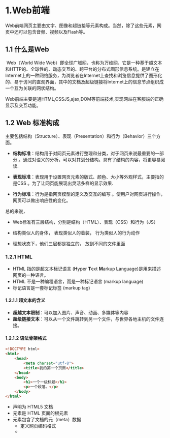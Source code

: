 # 1.Web前端

​	Web前端网页主要由文字、图像和超链接等元素构成。当然，除了这些元素，网页中还可以包含音频、视频以及Flash等。



## 1.1 什么是Web

​	Web（World Wide Web）即全球广域网，也称为万维网，它是一种基于超文本和HTTP的、全球性的、动态交互的、跨平台的分布式图形信息系统。是建立在Internet上的一种网络服务，为浏览者在Internet上查找和浏览信息提供了图形化的、易于访问的直观界面，其中的文档及超级链接将Internet上的信息节点组织成一个互为关联的网状结构。

​	Web前端主要是通HTML,CSSJS,ajax,DOM等前端技术,实现网站在客服端的正确显示及交互功能。



## 1.2 Web 标准构成

主要包括结构（Structure）、表现（Presentation）和行为（Behavior）三个方面。

-  **结构标准**：结构用于对网页元素进行整理和分类，对于网页来说最重要的一部分 。通过对语义的分析，可以对其划分结构。具有了结构的内容，将更容易阅读.
-  **表现标准**：表现用于设置网页元素的版式、颜色、大小等外观样式，主要指的是CSS 。为了让网页能展现出灵活多样的显示效果.

-  **行为标准**：行为是指网页模型的定义及交互的编写 。使用户对网页进行操作，网页可以做出响应性的变化。



总的来说，

- Web标准有三层结构，分别是结构（HTML）、表现（CSS）和行为（JS）
- 结构类似人的身体， 表现类似人的着装， 行为类似人的行为动作

- 理想状态下，他们三层都是独立的， 放到不同的文件里面



### 1.2.1 HTML

- HTML 指的是超文本标记语言 (**H**yper **T**ext **M**arkup **L**anguage)是用来描述网页的一种语言。
- HTML 不是一种编程语言，而是一种标记语言 (markup language)
- 标记语言是一套标记标签 (markup tag)



#### 1.2.1.1 超文本的含义

- **超越文本限制**：可以加入图片、声音、动画、多媒体等内容
- **超级链接文本**：可以从一个文件跳转到另一个文件，与世界各地主机的文件连接。



#### 1.2.1.2 语法骨架格式

```html
<!DOCTYPE html>
<html>   
    <head>
        <meta charset="utf-8">
        <title>我的第一个页面</title>
    </head>
    <body>
        <h1>一个一级标题</h1>
		<p>一个段落。</p>
    </body>
</html>
```

- **<!DOCTYPE html>**  声明为 HTML5 文档
- **<html>** 元素是 HTML 页面的根元素
- **<head>** 元素包含了文档的元（meta）数据
  -  **<meta charset="utf-8">** 定义网页编码格式
  - **<title>** 元素描述了文档的标题
- **<body>** 元素包含了可见的页面内容
  - **<h1>** 元素定义一个标题
  - **<p>** 元素定义一个段落

![html](https://gitee.com/theNeverLemon/news-img/raw/master/img/html.png)

参考链接：

https://www.runoob.com/html/html-tutorial.html

https://www.w3school.com.cn/html/index.asp



### 1.2.2 CSS

- CSS(**C**ascading **S**tyle **S**heets)  ，通常称为CSS样式表或层叠样式表（级联样式表） 
- CSS主要用于设置 HTML页面中的文本内容（字体、大小、对齐方式等）、图片的外形（宽高、边框样式、边距等）以及版面的布局和外观显示样式。
- CSS以HTML为基础，提供了丰富的功能，如字体、颜色、背景的控制及整体排版等，而且还可以针对不同的浏览器设置不同的样式。



#### 1.2.2.1 CSS 规则

![css](https://gitee.com/theNeverLemon/news-img/raw/master/img/css.png)

- **选择器**：需要改变样式的 HTML 元素。

- **声明**：由一个属性和一个值组成。声明之间用分号结束。

  - **属性**：希望设置的样式属性。每个属性有一个值。属性和值用冒号分开。

  

#### 1.2.2.2 语法格式

```html
<标签名 style="属性1:属性值1; 属性2:属性值2; 属性3:属性值3;"> 内容 </标签名>
```

例如：

```css
<style>
   /*选择器{属性:值；}*/
   p {
   	  color:#06C; 
   	  font-size:14px;  
   	} 
   /*文字的颜色是 蓝色*/
   h4 {
   	 color:#900;
   }
   h1 {
   	 color:#090; 
   	 font-size:16px; 
   	}
   body { 
   	 background:url(bg2.jpg);
   }
</style>
```



参考链接：

https://www.runoob.com/css/css-tutorial.html

https://www.w3school.com.cn/css/index.asp



### 1.2.3 JS 

- JS (**J**ava**S**cript)是 Web 的编程语言，是一种基于对象和事件驱动并具有相对安全性的客户端脚本语言。同时也是一种广泛用于客户端Web开发的脚本语言，常常用来给HTML网页添加动态效果，从而实现人机交互的网页
- 脚本语言不需要编译，在运行过程中由 js 解释器(js引擎)逐行来进行解释并执行



#### 1.2.3.1 JS的组成

<img src="https://gitee.com/theNeverLemon/news-img/raw/master/img/js1.png" alt="js1" style="zoom:60%;" />

- **ECMAScript**： 是由ECMA 国际（ 原欧洲计算机制造商协会）进行标准化的一门编程语言，这种语言在万维网上应用广泛，它往往被称为 JavaScript或 JScript，但实际上后两者是 ECMAScript 语言的实现和扩展。
- **DOM**：文档对象模型（DocumentObject Model，简称DOM），是W3C组织推荐的处理可扩展标记语言的标准编程接口。通过 DOM 提供的接口可以对页面上的各种元素进行操作（大小、位置、颜色等）
- **BOM**：浏览器对象模型(Browser Object Model，简称BOM) 是指浏览器对象模型，它提供了独立于内容的、可以与浏览器窗口进行互动的对象结构。通过BOM可以操作浏览器窗口，比如弹出框、控制浏览器跳转、获取分辨率等。



#### 1.2.3.2  书写位置

**1.行内式**

```html
<input type="button" value="点我试试" onclick="alert('Hello World')" />
```

-   可以将单行或少量 JS 代码写在HTML标签的事件属性中（以 on 开头的属性），如：onclick；
-   可读性差， 在HTML中编写JS大量代码时，不方便阅读；
-   引号易错，引号多层嵌套匹配时，非常容易弄混；

**2.内嵌式**  

```html
<script>
    alert('Hello  World~!');
</script>
```

- 可以将多行JS代码写到 script 标签中

**3.外部JS文件**  

```html
<script src="myScript.js"></script>
```

```javascript
//myScript.js文件内容
function myFunction()
{
    document.getElementById("demo").innerHTML="我的第一个 JavaScript 函数";
}
```

-   利于HTML页面代码结构化，把大段 JS代码独立到 HTML 页面之外，既美观，也方便文件级别的复用
-   引用外部 JS文件的 script 标签中间不可以写代码
-   适合于JS 代码量比较大的情况



参考链接：

https://www.runoob.com/js/js-tutorial.html

https://www.w3school.com.cn/js/index.asp



---



# 2. Vue简介

​	Vue (读音 /vjuː/，类似于 view) 是一套用于构建用户界面的渐进式框架。与其它大型框架不同的是，Vue 被设计为可以自底向上逐层应用。Vue 的核心库只关注视图层，不仅易于上手，还便于与第三方库或既有项目整合。另一方面，当与现代化的工具链以及各种支持类库结合使用时，Vue 也完全能够为复杂的单页应用提供驱动。



## 2.1 安装



### 2.1.1 通过< script>标签引入

直接下载并用 `<script>` 标签引入，`Vue` 会被注册为一个全局变量。

- **开发版本**：https://cn.vuejs.org/js/vue.js

- **生产版本**：https://cn.vuejs.org/js/vue.min.js



### 2.1.2 通过CDN安装

- **制作原型或学习**：

```html
<script src="https://cdn.jsdelivr.net/npm/vue@2.6.14/dist/vue.js"></script>
```

- **用于生产环境**：

```html
<script src="https://cdn.jsdelivr.net/npm/vue@2.6.14"></script>
```

- **使用原生 ES Modules**：

```html
<script type="module">
  import Vue from 'https://cdn.jsdelivr.net/npm/vue@2.6.14/dist/vue.esm.browser.js'
</script>
```



### 2.1.3 通过NPM安装

​	在用 Vue 构建大型应用时推荐使用 NPM 安装。NPM 能很好地和诸如 webpack或 Browserify模块打包器配合使用。同时 Vue 也提供配套工具来开发单文件组件。

​	由于 npm 安装速度慢，也可使用 cnpm安装，安装使用介绍参照：[使用淘宝 NPM 镜像](https://www.runoob.com/nodejs/nodejs-npm.html#taobaonpm)。



1.npm 版本需要大于 3.0，如果低于此版本需要升级它：

```shell
# 查看版本
$ npm -v
2.3.0

#升级 npm
cnpm install npm -g

# 升级或安装 cnpm
npm install cnpm -g
```

2.安装vue

```shell
# 使用npm安装
$ cnpm install vue

# 使用cnpm安装
$ cnpm install vue
```



## 2.2 创建一个Vue实例

每个 Vue 应用都需要通过实例化 Vue 来实现。



### 2.2.1 语法格式

```javascript
var vm = new Vue({
  // 选项
})
```



例如：

```html
<div id="example">
    <h1>title : {{title}}</h1>
    <h1>url : {{url}}</h1>
</div>
<script>
    var vm = new Vue({
        el: '#example',
        data: {
            title: "一个Vue实例",
            url: "https://cn.vuejs.org/",
        },
        methods: {
            details: function() {
                return  this.title + " ------";
            }
        }
    })
</script>
```

在 Vue 构造器中有一个el 参数，它是 DOM 元素中的 id。在上面实例中 id 为 example，这表示接下来的改动全部在以上指定的 div 内，div 外部不受影响。



### 2.2.2定义数据对象

在上述Vue实例中：

- **data** ：定义属性，实例中有2个属性分别为：title、url。

- **methods** ：定义的函数，可以通过 return 来返回函数值。

- **{{  }}** ：输出对象属性和函数返回值。

​	当一个 Vue 实例被创建时，它向 Vue 的响应式系统中加入了其 data 对象中能找到的所有的属性。当这些属性的值发生改变时，html 视图将也会产生相应的变化。



例如：

```html
<div id="example">
    <h1>data : {{num}}</h1>
</div>
<script>
    // 数据对象
    var data = { 
        num:1, 
    }
    // 将对象加入到一个 Vue 实例中
    var vm = new Vue({
        el: '#examplet',
        data: data
    })

    // 获得这个实例上的 property
    // 返回源数据中对应的字段
    vm.a == data.a // => true

    // 设置 property 也会影响到原始数据
    vm.a = 2
    data.a // => 2 
</script>
```

​	除了数据 property，Vue 实例还暴露了一些有用的[实例property](https://cn.vuejs.org/v2/api/#%E5%AE%9E%E4%BE%8B-property) 与方法。它们都有前缀 `$`，以便与用户定义的 property 区分开来。



例如：

```html
<div id="example">
    <h1>title : {{title}}</h1>
    <h1>url : {{url}}</h1>
</div>
<script>
// 数据对象
var data = { 
    title: "一个Vue实例", 
    url: "https://cn.vuejs.org/"
}
var vm = new Vue({
    el: '#examplet',
    data: data
})
    
document.write(vm.$data === data) // true
document.write(vm.$el === document.getElementById('example')) // true
</script>
```



## 2.3 Vue的生命周期

​	每个 Vue 实例在被创建时都要经过一系列的初始化过程——例如，需要设置数据监听、编译模板、将实例挂载到 DOM 并在数据变化时更新 DOM 等。同时在这个过程中也会运行一些叫做**生命周期钩子**的函数，这给了用户在不同阶段添加自己的代码的机会。

​	下图是一个Vue实例的生命周期：

![Vue生命周期](https://gitee.com/theNeverLemon/news-img/raw/master/img/vue.png)



### 2.3.1 beforeCreate

​	在实例初始化之后,进行数据侦听和事件/侦听器的配置之前同步调用。

​	此时组件的选项对象还未创建，el 和 data 并未初始化，因此无法访问methods， data， computed等上的方法和数据。



### 2.3.2 created

​	在实例创建完成后被立即同步调用。

​	实例已完成对选项的处理，以下内容已被配置完毕：数据侦听、计算属性、方法、事件/侦听器的回调函数。然而，挂载阶段还没开始，且 $el property 目前尚不可用。

​	在这一步中可以调用methods中的方法，改变data中的数据，并且修改可以通过vue的响应式绑定体现在页面上，获取computed中的计算属性等等，通常我们可以在这里对实例进行预处理。但需要注意的是，这个周期中是没有什么方法来对实例化过程进行拦截的，因此假如有某些数据必须获取才允许进入页面的话，并不适合在这个方法发请求，建议在组件路由钩子beforeRouteEnter中完成



### 2.3.3 beforeMount

​	在挂载开始之前被调用：相关的 render 函数首次被调用（虚拟DOM）。

​	实例已完成以下的配置： 编译模板，把data里面的数据和模板生成html，完成了el和data 初始化，但此时还没有挂在html到页面上。



### 2.3.4 mounted

​	实例被挂载后调用，这时 el 被新创建的 vm.$el 替换了。

​	模板中的HTML渲染到HTML页面中，此时一般可以做一些ajax操作，**mounted只会执行一次**。

​	但mounted 不会保证所有的子组件也都被挂载完成。如果希望等到整个视图都渲染完毕再执行某些操作，可以在 mounted 内部使用 vm.$nextTick：

```javascript
mounted: function () {
  this.$nextTick(function () {
    // 仅在整个视图都被渲染之后才会运行的代码
  })
}
//生命周期钩子的 this 上下文指向调用它的 Vue 实例。
```



### 2.3.5 beforeUpdate

​	在数据发生改变后，DOM 被更新之前被调用。

​	适合在现有 DOM 将要被更新之前访问它，比如移除手动添加的事件监听器。可以在该钩子中进一步地更改状态，不会触发附加地重渲染过程.



### 2.3.6 updated

​	在数据更改导致的虚拟 DOM 重新渲染和更新完毕之后被调用。

​	当这个钩子被调用时，组件 DOM 已经更新。，所以可以执行依赖于DOM的操作，然后在大多是情况下，应该避免在此期间更改状态，因为这可能会导致更新无限循环。

​	但updated 不会保证所有的子组件也都被重新渲染完毕。如果希望等到整个视图都渲染完毕，可以在 updated 里使用 vm.$nextTick：

```javascript
updated: function () {
  this.$nextTick(function () {
    //  仅在整个视图都被重新渲染之后才会运行的代码     
  })
}
```



### 2.3.7 beforeDestroy

​	实例销毁之前调用。在这一步，实例仍然完全可用。

​	这一步还可以用this来获取实例，一般用来做一些重置的操作，比如清除掉组件中的定时器和监听的dom事件。



### 2.3.8 destroyed

​	实例销毁后调用。该钩子被调用后，对应 Vue 实例的所有指令都被解绑，所有的事件监听器被移除，所有的子实例也都被销毁。



参考链接：

https://vuejs.org/v2/guide/instance.html#Instance-Lifecycle-Hooks

https://vuejs.org/v2/guide/instance.html#Lifecycle-Diagram

https://vuejs.org/v2/api/index.html#Options-Lifecycle-Hooks

https://www.jianshu.com/p/672e967e201c

https://blog.csdn.net/haochangdi123/article/details/78358895



## 2.4 创建一个Vue项目

​	Vue CLI 是一个基于 Vue.js 进行快速开发的完整系统，提供：

- 通过 `@vue/cli` 实现的交互式的项目脚手架。
- 通过 `@vue/cli` + `@vue/cli-service-global` 实现的零配置原型开发。
- 一个运行时依赖 (`@vue/cli-service`)，该依赖：
  - 可升级；
  - 基于 webpack 构建，并带有合理的默认配置；
  - 可以通过项目内的配置文件进行配置；
  - 可以通过插件进行扩展。
- 一个丰富的官方插件集合，集成了前端生态中最好的工具。
- 一套完全图形化的创建和管理 Vue.js 项目的用户界面。

​	Vue CLI 致力于将 Vue 生态中的工具基础标准化。它确保了各种构建工具能够基于智能的默认配置即可平稳衔接。与此同时，它也为每个工具提供了调整配置的灵活性，无需 eject



### 2.4.1 安装vue CLI

​	Vue CLI 的包名称由 `vue-cli` 改成了 `@vue/cli`。 如果已经全局安装了旧版本的 `vue-cli` (1.x 或 2.x)，需要先通过 `npm uninstall vue-cli -g` 或 `yarn global remove vue-cli` 卸载它。



1.安装新的包

```shell
npm install -g @vue/cli

# 或者
yarn global add @vue/cli
```

2.检查其版本是否正确

```shell
vue --version
```

3.升级包

```shell
npm update -g @vue/cli

# 或者
yarn global upgrade --latest @vue/cli
```



### 2.4.2 创建Vue项目

#### 2.4.2.1 通过 vue create创建

```shell
vue create hello-world
```

- **默认配置**：包含了基本的 Babel + ESLint 设置。适合快速创建一个新项目的原型。

![cli-new-project](https://gitee.com/theNeverLemon/news-img/raw/master/img/cli-new-project.png)

- **手动选择特性**：选取需要的特性。适合面向生产的项目。



![cli-select-features](https://gitee.com/theNeverLemon/news-img/raw/master/img/cli-select-features.png)

```shell
# 进入项目具体路径
cd hello-world

# 下载依赖
npm install

# 启动运行项目
npm run serve 

# 项目打包
npm run build
```



#### 2.4.2.2 使用图形化界面创建

```shell
vue ui
```

​	打开一个浏览器窗口，并以图形化界面将你引导至项目创建的流程。

![ui-new-project](https://gitee.com/theNeverLemon/news-img/raw/master/img/ui-new-project.png)

#### 2.4.2.3 使用2.x 模板 (旧版本)创建

```shell
# 全局安装一个桥接工具
npm install -g @vue/cli-init

# `vue init` 的运行效果将会跟 `vue-cli@2.x` 相同
vue init webpack vue_map_test
```

![init-vue](https://gitee.com/theNeverLemon/news-img/raw/master/img/init-vue.png)

```shell
# 进入项目具体路径
cd vue_map_test

# 下载依赖
npm install

# 启动运行项目，默认为8080端口
npm run dev

# 项目打包
npm run build
```



### 2.4.3 Vue项目目录

```
├── v-proj
|	├── node_modules  	// 当前项目所有依赖，一般不可以移植给其他电脑环境
|	├── public			
|	|	├── favicon.ico	// 标签图标
|	|	└── index.html	// 当前项目唯一的页面
|	├── src
|	|	├── assets		// 静态资源img、css、js
|	|	├── components	// 小组件
|	|	├── App.vue		// 根组件
|	|	├── main.js		// 全局脚本文件（项目的入口）
|	|	└── router.js   // 路由脚本文件	
|	├── README.md
└	└── package.json  //配置文件,使用npm install安装
```



#### 2.4.3.1 public

​	可以理解为入口目录。



##### 2.4.3.1.1 favicon.ico

​	用于作为缩略的网站标志，它显示位于浏览器的地址栏或者在标签上，用于显示网站的logo。

​	ico图标制作网址：https://www.bitbug.net/



##### 2.4.3.1.2 index.html

​	首页入口文件，可以添加一些 meta 信息或统计代码。

```html
<!DOCTYPE html>
<html lang="en">
<head>
    <meta charset="UTF-8">
    <meta name="viewport" content="width=device-width, initial-scale=1.0">
    <meta http-equiv="X-UA-Compatible" content="ie=edge">
    <title>Title</title>
</head>
<body style="background-color: #fff;">
    <div id="app" >

    </div>
</body>
</html>
```



#### 2.4.3.2 src

​	是整个项目的主文件夹 ，代码大部分都在这里完成。



##### 2.4.3.2.1 assets

​	放置一些资源文件。比如js 、css、image等。

![assets](https://gitee.com/theNeverLemon/news-img/raw/master/img/assets.png)



##### 2.4.3.2.2  components

​	放置组件文件。一个vue项目就是由一个个的组件拼装起来的。



例如：

```html
<template>
    <div class="test">
        
    </div>
</template>

<script>
    export default {
        name: "Test"
    }
</script>

<style scoped>

</style>
```

- **<template>**  有且只有一个根标签
- **<script>** 必须将组件对象导出 export default {}
- **<style>** 标签明确scoped属性，代表该样式只在组件内部起作用(样式的组件化)



##### 2.4.3.2.3 App.vue

​	是整个项目的入口文件，相当于包裹整个页面的最外层的div。

```html
<template>
  <div id="app">
      
    <router-view/>
  </div>
</template>

<script>
export default {
  name: 'App'
  components:{
   
  },
}
</script>

<style>
  #app {
    font-family: 'Avenir', Helvetica, Arial, sans-serif;
    -webkit-font-smoothing: antialiased;
    -moz-osx-font-smoothing: grayscale;
    text-align: center;
    color: #2c3e50;
  }

</style>
```



##### 2.4.3.2.4 main.js

​	是项目的主JS，全局的使用的各种变量、js、插件 都在这里引入 、定义。

```js
import Vue from 'vue'
import App from './App.vue'
import router from './router'

Vue.config.productionTip = false

new Vue({
    router,
    render: h => h(App)
}).$mount('#app')
```



##### 2.4.3.2.5 router.js

​	路由脚本文件（配置路由 url链接 与 页面组件的映射关系）

```javascript
// 导入VueRoute路由组件
import VueRouter from 'vue-router'


// 导入各个组件
import homePage from "./components/homePage.vue";
import test from "./components/test.vue";

// 创建路由对象
let routerObj = new VueRouter({
    routes: [
        {path: '/', component: homePage},
        {path: '/test', component: test},
    ],
});

// 把routerObj对象暴漏出去。main.js导入这个数据
export default routerObj
```



#### 2.4.3.3 README.md

​	项目的说明文档，markdown 格式

~~~markdown
## Project setup

```
npm install
```

### Compiles and hot-reloads for development

```
npm run serve
```

### Compiles and minifies for production

```
npm run build
```

### Lints and fixes files

```
npm run lint
```

### Customize configuration

See [Configuration Reference](https://cli.vuejs.org/config/).
~~~



#### 2.4.3.4 package.json

​	是整个项目用的到的所有的插件的json的格式，比如插件的名称、版本号。 当在项目里使用npm install 时 node 会自动安装文件里的所有插件。

```javascript
{
  "name": "test",
  "version": "0.1.0",
  "private": true,
  "scripts": {
    "serve": "vue-cli-service serve",
    "build": "vue-cli-service build",
    "lint": "vue-cli-service lint"
  },
  "dependencies": {
    "core-js": "^3.6.5",
    "vue": "^3.0.0"
  },
  "devDependencies": {
    "@vue/cli-plugin-babel": "~4.5.0",
    "@vue/cli-plugin-eslint": "~4.5.0",
    "@vue/cli-service": "~4.5.0",
    "@vue/compiler-sfc": "^3.0.0",
    "babel-eslint": "^10.1.0",
    "eslint": "^6.7.2",
    "eslint-plugin-vue": "^7.0.0"
  },
  "eslintConfig": {
    "root": true,
    "env": {
      "node": true
    },
    "extends": [
      "plugin:vue/vue3-essential",
      "eslint:recommended"
    ],
    "parserOptions": {
      "parser": "babel-eslint"
    },
    "rules": {}
  },
  "browserslist": [
    "> 1%",
    "last 2 versions",
    "not dead"
  ]
}
```



参考链接：

https://www.runoob.com/vue3/vue3-directory-structure.html

https://blog.csdn.net/weixin_41887155/article/details/107648969

https://www.cnblogs.com/jhpy/p/11873270.html

https://blog.csdn.net/chao2458/article/details/81284522



---



# 3.基于Vue的移动端H5项目



## 3.1 什么是H5

​	HTML5是第五代HTML的标准，可以说，H5是基于 HTML5 实现的，是当前互联网前端开发的主流语言。H5页面与普通web页面相比，最大的区别在于HTML5页面可以与不同大小的移动设备相匹配，支持市场上不同浏览器的兼容。移动网络和移动设备的快速发展，使得H5在移动设备上能够被更好的应用。



H5页面有以下特点：

- **具有移动端自适应能力**，H5页面会根据不同的手机屏幕尺寸进行适配，以达到不同屏幕的最佳显示效果。
- **支持多媒体功能**，支持背景音乐，视频播放等多种多媒体功能。
- **页面素材预加载**，为了保证整个页面的播放流畅，H5页面都搭配预加载功能，即用户点击之前就完成了页面的加载，保证阅读流畅性。
- **支持滑动翻页**，每个页面内容单独成页。
- **使用滚动侦测特效，**即滑动页面的同时，大量文字或图片会自动加载出来，造成一种动态美感。



​	随着移动互联网的发展，智能手机、平板等移动终端设备的普及，用户在移动端浏览的时间越来越长，H5页面传播渠道广，流量大，传播效率高，传播成本低的优势，同时H5页面制作搭配页面滑动、简单的文字、动态的图片动画以及妙趣横生的音乐及视频，给浏览者带来深刻的浏览体验。



参考链接：

https://www.zhihu.com/question/438871843

https://www.sohu.com/a/298484000_100273234

https://www.zhihu.com/question/49397123/answer/1537150222



## 3.2 使用Vue开发H5页面



### 3.2.1 创建Vue项目

```shell
# vue create创建项目
vue create test

# 进入项目具体路径
cd test

# 下载依赖
npm install

# 启动运行项目
npm run serve 
```

![vue-h5](https://gitee.com/theNeverLemon/news-img/raw/master/img/vue-h5.png)



### 3.2.2 自适应布局

​	移动端的布局相对PC较为简单，关键在于对不同设备的适配。

- 网易云的方案总结为：根据**屏幕大小 / 750 = 所求字体 / 基准字体大小**比值相等，动态调节html的font-size大小。

- 淘宝的方案总结为：根据设备设备像素比设置scale的值，保持视口device-width始终等于设备物理像素，接着根据屏幕大小动态计算根字体大小，具体是将屏幕划分为10等分，每份为a，1rem就等于10a。



这里主要用到两种单位:

- **vw**: viewport width，相对于视口的宽度，1vw为视口宽度的1%，100vw为设备的宽度

- **rem**: 相对于根元素html的字体大小的单位，比如2rem=2倍的根字体大小

​	rem的基本原理是根据屏幕不同的分辨率,动态修改根字体的大小,让所有的用rem单位的元素跟着屏幕尺寸一起缩放,从而达到自适应的效果。



​	为了提高开发效率，可以使用px转化为rem的插件。如果使用sublimeText，推荐 [rem-unit](https://link.segmentfault.com/?enc=0sgWMyxWSTDHOuSMI2YbBg%3D%3D.mR80LuBqC9Ho0ZNWbXZEhp01D9Kd27sM86xiXK3KicUIV8Pq13VkvscpGYAkicjg)，如果使用vscode编辑器，推荐 [cssrem](https://link.segmentfault.com/?enc=%2FcW%2BwDnaeF7S4v0hrGtWFg%3D%3D.QSKZFTjOQHkymW%2BjEOLCM6eFl6%2FO8B6h%2Fq9hrAGijE15ve0%2FCMmhgbQS3Rvni85vQx3DIiFlNttgudMA45gMtb1rZDBJfgNlJ2xd1tCcYEI%3D)。



​	在使用rem单位时需要注意以下几点：

1. 在所有的单位中，font-size推荐使用px，然后结合媒体查询进行重要节点的控制，这样可以满足突出或者弱化某些字体的需求，而非整体调整。
2. 众向的单位可以全部使用px，横向的使用rem，因为移动设备宽度有限，而高度可以无限向下滑动。但这也有特例，比如对于一些活动注册页面，需要在一屏幕内完全显示，没有下拉，这时候所有众向或者横向都应该使用rem作为单位。



参考链接：

https://juejin.cn/post/6844904013322944525

https://segmentfault.com/a/1190000010030848



### 3.2.3 路由配置



#### 3.2.3.1 下载vue-router

```shell
npm install vue-router
```



#### 3.2.3.2 配置router.js

```javascript
//新建router.js文件

import Vue from 'vue'
import Router from 'vue-router'
import HelloWorld from "@/components/HelloWorld"

Vue.use(Router)
 
export default new Router({
    routes: [
        {
            path: "/",
            component: HelloWorld
        },
    ]
})
```

```javascript
//main.js中引入router

import Vue from 'vue'
import App from './App.vue'
import router from '../router'
 
 
Vue.config.productionTip = false
 
 
new Vue({
  router,
  render: h => h(App),
}).$mount('#app')
```



参考链接：

https://blog.csdn.net/ct5211314/article/details/120696182?utm_medium=distribute.pc_relevant.none-task-blog-2~default~baidujs_title~default-0.highlightwordscore&spm=1001.2101.3001.4242.1



### 3.2.4 数据请求



#### 3.2.4.1 安装axios

[axios]: https://github.com/axios/axios

```shell
npm install axios
```



#### 3.2.4.2 封装axios实例

​	在项目src目录下新建utils文件夹，然后在其中新建 request.js文件，这个文件是主要书写axios的封装过程。

```javascript
/****   request.js   ****/
// 导入axios
import axios from 'axios'
// 使用element-ui Message做消息提醒
import { Message} from 'element-ui';
//1. 创建新的axios实例，
const service = axios.create({
  // 公共接口--这里注意后面会讲
  baseURL: process.env.BASE_API,
  // 超时时间 单位是ms，这里设置了3s的超时时间
  timeout: 3 * 1000
})
// 2.请求拦截器
service.interceptors.request.use(config => {
  //发请求前做的一些处理，数据转化，配置请求头，设置token,设置loading等，根据需求去添加
   config.data = JSON.stringify(config.data); //数据转化,也可以使用qs转换
   config.headers = {
     'Content-Type':'application/x-www-form-urlencoded' //配置请求头
   }
   //注意使用token的时候需要引入cookie方法或者用本地localStorage等方法，推荐js-cookie
   const token = getCookie('名称');//这里取token之前，你肯定需要先拿到token,存一下
   if(token){
      config.params = {'token':token} //如果要求携带在参数中
      config.headers.token= token; //如果要求携带在请求头中
    }
  return config
}, error => {
  Promise.reject(error)
})

// 3.响应拦截器
service.interceptors.response.use(response => {
  //接收到响应数据并成功后的一些共有的处理，关闭loading等
  
  return response
}, error => {
   /***** 接收到异常响应的处理开始 *****/
  if (error && error.response) {
    // 1.公共错误处理
    // 2.根据响应码具体处理
    switch (error.response.status) {
      case 400:
        error.message = '错误请求'
        break;
      case 401:
        error.message = '未授权，请重新登录'
        break;
      case 403:
        error.message = '拒绝访问'
        break;
      case 404:
        error.message = '请求错误,未找到该资源'
        window.location.href = "/NotFound"
        break;
      case 405:
        error.message = '请求方法未允许'
        break;
      case 408:
        error.message = '请求超时'
        break;
      case 500:
        error.message = '服务器端出错'
        break;
      case 501:
        error.message = '网络未实现'
        break;
      case 502:
        error.message = '网络错误'
        break;
      case 503:
        error.message = '服务不可用'
        break;
      case 504:
        error.message = '网络超时'
        break;
      case 505:
        error.message = 'http版本不支持该请求'
        break;
      default:
        error.message = `连接错误${error.response.status}`
    }
  } else {
    // 超时处理
    if (JSON.stringify(error).includes('timeout')) {
      Message.error('服务器响应超时，请刷新当前页')
    }
    error.message = '连接服务器失败'
  }

  Message.error(error.message)
  /***** 处理结束 *****/
  //如果不需要错误处理，以上的处理过程都可省略
  return Promise.resolve(error.response)
})
//4.导入文件
export default service

```



#### 3.2.4.3 封装请求

​	在项目src目录下的utils文件夹中新建 http.js文件，这个文件是主要书写几种请求的封装过程。

```javascript
/****   http.js   ****/
// 导入封装好的axios实例
import request from './request'

const http ={
    /**
     * methods: 请求
     * @param url 请求地址 
     * @param params 请求参数
     */
    get(url,params){
        const config = {
            method: 'get',
            url:url
        }
        if(params) config.params = params
        return request(config)
    },
    post(url,params){
        const config = {
            method: 'post',
            url:url
        }
        if(params) config.data = params
        return request(config)
    },
    put(url,params){
        const config = {
            method: 'put',
            url:url
        }
        if(params) config.params = params
        return request(config)
    },
    delete(url,params){
        const config = {
            method: 'delete',
            url:url
        }
        if(params) config.params = params
        return request(config)
    }
}
//导出
export default http

```



#### 3.2.4.4 封装API

​	在项目src目录下新建api文件夹，然后在其中新建 api.js文件，这个文件是主要书写API的封装过程。

```javascript
import http from '../utils/http'
// 
/**
 *  @parms resquest 请求地址 例如：http://127.0.0.1:8088/request/...
 *  @param '/testIp'代表vue-cil中config，index.js中配置的代理
 */
let resquest = "/testIp/request/"

// get请求
export default{
    getListAPI(params){
        return http.get(`${resquest}/getList.json`,params)
    },
     postFormAPI(params){
        return http.post(`${resquest}/postForm.json`,params)
    }
}

```



#### 3.2.4.3 使用Axios工具

​	修改HelloWorld.vue文件

```html
<template>
    <div>index page</div>
</template>
<script>
    import api from '@/api/api'
    export default {
        methods: {
         getList() {
            api.getListAPI(data).then(res => {
              //数据处理
            }).catch(err => console.log(err))
          }
        }  
    }
</script>
```



### 3.2.5 UI组件库

​	UI 设计组件（UI KIT），直译过来就是用户界面成套元件，是界面设计常用控件或元件，「组」是设计元素的组合方式，「件」由不同的元件组成。


组件有如下优势：

- **保证一致性 Consistency**

​	与现实生活一致：与现实生活的流程、逻辑保持一致，遵循用户习惯的语言和概念；在界面中一致：所有的元素和结构需保持一致，比如：设计样式、图标和文本、元素的位置等。

- **反馈用户 Feedback**

​	控制反馈：通过界面样式和交互动效让用户可以清晰的感知自己的操作；页面反馈：操作后，通过页面元素的变化清晰地展现当前状态。

- **提高效率，减少成本 Efficiency**

​	简化流程：设计简洁直观的操作流程；清晰明确：语言表达清晰且表意明确，让用户快速理解进而作出决策；帮助用户识别：界面简单直白，让用户快速识别而非回忆，减少用户记忆负担。



#### 3.2.5.1 Mint UI

​	**下载地址**：http://mint-ui.github.io/  /   https://github.com/ElemeFE/mint-ui

​	是饿了么开源的移动端UI组件库，基于vue.js的移动端UI框架，包含丰富的 CSS 和 JS 组件，能够满足日常的移动端开发需求。



- Mint UI 包含丰富的 CSS 和 JS 组件，能够满足日常的移动端开发需要。
- 可按需加载组件。可以只加载声明过的组件及其样式文件，无需再纠结文件体积过大。
- 采用 CSS3 处理各种动效，避免浏览器进行不必要重绘和重排，使用户获得流畅顺滑的体验。
- Mint UI 做到了轻量化。即使全部引入，压缩后的文件体积也仅有30kb。



![mintui](https://gitee.com/theNeverLemon/news-img/raw/master/img/mintui.png)





#### 3.2.5.2 Vant

​	**下载地址**：https://youzan.github.io/vant/   /   https://github.com/youzan/vant

​	是有赞前端团队基于有赞统一的规范实现的 Vue 组件库，提供了一整套 UI 基础组件和业务组件。



- 60+ 高质量组件
- 90% 单元测试覆盖率
- 完善的中英文文档和示例
- 支持按需引入
- 支持主题定制
- 支持国际化
- 支持 TS
- 支持 SSR



![vant](https://gitee.com/theNeverLemon/news-img/raw/master/img/vant.png))

#### 3.2.5.3 Cube UI

​	**下载地址**：https://didi.github.io/cube-ui/   /   https://github.com/didi/cube-ui

​	滴滴团队开发的基于 Vue.js 实现的精致移动端组件库。支持按需引入和后编译，轻量灵活；扩展性强，可以方便地基于现有组件实现二次开发。



- 质量可靠：由滴滴内部组件库精简提炼而来，为集成提供保障。
- 体验极致：以迅速响应、动画流畅、接近原生为目标，在交互体验方面追求极致。
- 标准规范：遵循统一的设计交互标准，高度还原设计效果。
- 扩展性强：支持按需引入，轻量灵活；扩展性强，可以方便地实现二次开发。



![cubeui](https://gitee.com/theNeverLemon/news-img/raw/master/img/cubeui.png)



#### 3.2.5.4 Muse UI

​	**下载地址**：https://muse-ui.org/   /   https://github.com/museui/muse-ui

​	基于 Vue 2.0 优雅的 Material Design UI 组件库，基本实现 Material Design 设计规范类的所有组件，另外还开发许多新的功能特性。



- 组件丰富：拥有40多个UI 组件，用于适应不同业务环境。
- 可定制化：自定义主题方式极为优雅，仅需少量代码即可完成主题样式替换。
- 基于vue2.x：Muse UI 基于 Vue2.0 开发，小巧，api友好，可用于开发的复杂单页应用。



![museui](https://gitee.com/theNeverLemon/news-img/raw/master/img/museui.png)



#### 3.2.5.5 NutUI

​	**下载地址**：http://nutui.jd.com/   /   https://github.com/jdf2e/nutui

​	京东自研的轻量级移动端Vue组件库，有近50多个组件。开发和服务于移动Web界面的企业级前中后台产品。



- 50+ 高质量组件
- 40+ 京东移动端项目正在使用
- 基于京东APP 7.0 视觉规范
- 支持按需加载详尽的文档和示例
- 支持定制主题支持多语言（国际化）
- 支持 TypeScript
- 支持服务端渲染（Vue SSR）
- 单元测试加持
- 配套有基于Webpack的构建工具，可快速创建已内置本组件库的Vue工程



![nutui](https://gitee.com/theNeverLemon/news-img/raw/master/img/nutui.png)
